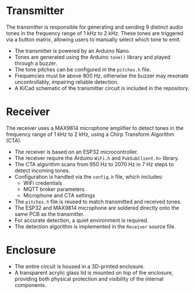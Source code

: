 # Transmitter

The transmitter is responsible for generating and sending 9 distinct audio tones in the frequency range of 1 kHz to 2 kHz. These tones are triggered via a button matrix, allowing users to manually select which tone to emit.

- The transmitter is powered by an Arduino Nano.
- Tones are generated using the Arduino `tone()` library and played through a buzzer.
- The tone pitches can be configured in the `pitches.h` file.
- Frequencies must be above 800 Hz, otherwise the buzzer may resonate uncontrollably, impairing reliable detection.
- A KiCad schematic of the transmitter circuit is included in the repository.

# Receiver

The receiver uses a MAX9814 microphone amplifier to detect tones in the frequency range of 1 kHz to 2 kHz, using a Chirp Transform Algorithm (CTA).

- The receiver is based on an ESP32 microcontroller.
- The receiver require the Arduino `WiFi.h` and `PubSubClient.h>` library.
- The CTA algorithm scans from 950 Hz to 2070 Hz in 7 Hz steps to detect incoming tones.
- Configuration is handled via the `config.h` file, which includes:
  - WiFi credentials  
  - MQTT broker parameters  
  - Microphone and CTA settings  
- The `pitches.h` file is reused to match transmitted and received tones.
- The ESP32 and MAX9814 microphone are soldered directly onto the same PCB as the transmitter.
- For accurate detection, a quiet environment is required.
- The detection algorithm is implemented in the `Receiver` source file.

# Enclosure

- The entire circuit is housed in a 3D-printed enclosure.
- A transparent acrylic glass lid is mounted on top of the enclosure, providing both physical protection and visibility of the internal components.